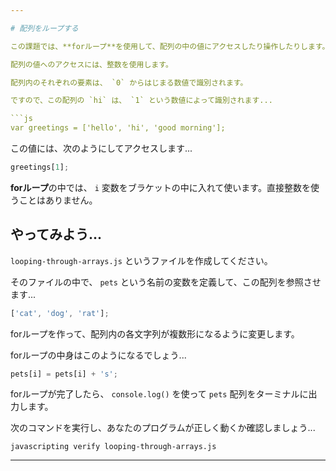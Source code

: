 ```yaml
---

# 配列をループする

この課題では、**forループ**を使用して、配列の中の値にアクセスしたり操作したりします。

配列の値へのアクセスには、整数を使用します。

配列内のそれぞれの要素は、 `0` からはじまる数値で識別されます。

ですので、この配列の `hi` は、 `1` という数値によって識別されます...

```js
var greetings = ['hello', 'hi', 'good morning'];
```

この値には、次のようにしてアクセスします...

```js
greetings[1];
```

**forループ**の中では、 `i` 変数をブラケットの中に入れて使います。直接整数を使うことはありません。

## やってみよう...

`looping-through-arrays.js` というファイルを作成してください。

そのファイルの中で、 `pets` という名前の変数を定義して、この配列を参照させます...

```js
['cat', 'dog', 'rat'];
```

forループを作って、配列内の各文字列が複数形になるように変更します。

forループの中身はこのようになるでしょう...

```js
pets[i] = pets[i] + 's';
```

forループが完了したら、 `console.log()` を使って `pets` 配列をターミナルに出力します。

次のコマンドを実行し、あなたのプログラムが正しく動くか確認しましょう...

`javascripting verify looping-through-arrays.js`

---
```

